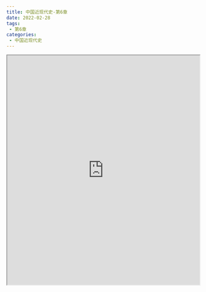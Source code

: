 ```yaml
---
title: 中国近现代史-第6章
date: 2022-02-28
tags:
 - 第6章
categories:
 - 中国近现代史
---
```




<iframe src="https://history.yourtools.icu/pdf/web/viewer.html?file=https://vkceyugu.cdn.bspapp.com/VKCEYUGU-98958311-3e7b-45a4-9247-ea869d6246c3/d6c575f3-4f4e-4f6f-8e4f-e796324117d1.pdf" width="100%" height="600px"></iframe>
